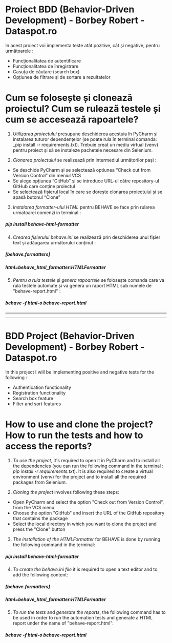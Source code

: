 # Proiect BDD (Behavior-Driven Development) - Borbey Robert - Dataspot.ro
In acest proiect voi implementa teste atât pozitive, cât și negative, pentru următoarele :
- Funcționalitatea de autentificare
- Funcționalitatea de înregistrare
- Casuța de căutare (search box)
- Opțiunea de filtrare și de sortare a rezultatelor

# Cum se folosește și clonează proiectul? Cum se rulează testele și cum se accesează rapoartele?
1. _Utilizarea proiectului_ presupune deschiderea acestuia în PyCharm și instalarea tuturor dependențelor
(se poate rula în terminal comanda: _pip install -r requirements.txt). Trebuie creat un mediu virtual
(venv) pentru proiect și să se instaleze pachetele necesare din Selenium.

2. _Clonarea proiectului_ se realizează prin intermediul următorilor pași :
- Se deschide PyCharm și se selectează optiunea “Check out from Version Control” din meniul VCS
- Se alege opțiunea “GitHub” și se introduce URL-ul către repository-ul GitHub care conține proiectul
- Se selectează fișierul local în care se dorește clonarea proiectului și se apasă butonul “Clone”

3. _Instalarea formatter-ului HTML_ pentru BEHAVE se face prin rularea urmatoarei comenzi in terminal :
##### _pip install behave-html-formatter_

4. _Crearea fișierului behave.ini_ se realizează prin deschiderea unui fișier text și adăugarea următorului conținut :
##### _[behave.formatters]_
##### _html=behave_html_formatter:HTMLFormatter_

5. _Pentru a rula testele_ și _genera rapoartele_ se folosește comanda care va rula testele automate și va genera un raport HTML sub numele de "behave-report.html" :	
##### _behave -f html-o behave-report.html_

_________________________________________________
_________________________________________________

# BDD Project (Behavior-Driven Development) - Borbey Robert - Dataspot.ro
In this project I will be implementing positive and negative tests for the following :
- Authentication functionality
- Registration functionality
- Search box feature
- Filter and sort features

# How to use and clone the project? How to run the tests and how to access the reports?
1. _To use the project_, it's required to open it in PyCharm and to install all the dependencies (you can run
the following command in the terminal : _pip install -r requirements.txt_). It is also required to create a
virtual environment (venv) for the project and to install all the required packages from Selenium.

2. _Cloning the project_ involves following these steps:
- Open PyCharm and select the option "Check out from Version Control", from the VCS menu
- Choose the option "GitHub" and insert the URL of the GitHub repository that contains the package
- Select the local directory in which you want to clone the project and press the "Clone" button

3. _The installation of the HTMLFormatter_ for BEHAVE is done by running the following command in the terminal:
##### _pip install behave-html-formatter_

4. _To create the behave.ini file_ it is required to open a text editor and to add the following content:
##### _[behave.formatters]_
##### _html=behave_html_formatter:HTMLFormatter_

5. _To run the tests_ and _generate the reports_, the following command has to be used in order to run the automation tests
and generate a HTML report under the name of "behave-report.html":
##### _behave -f html-o behave-report.html_